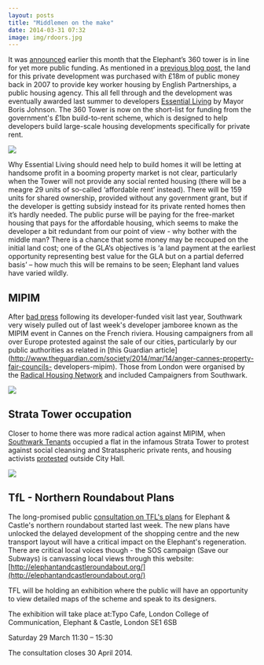 ```yaml
---
layout: posts
title: "Middlemen on the make"
date: 2014-03-31 07:32
image: img/rdoors.jpg
---
```

It was [announced](http://www.london-se1.co.uk/news/view/7460) earlier this month that the Elephant’s 360 tower is in line for yet more public funding. As mentioned in a [previous blog post](/2013-08-10-towering-disgrace), the land for this private development was purchased with £18m of public money back in 2007 to provide key worker housing by English Partnerships, a public housing agency. This all fell through and the development was eventually awarded last summer to developers [Essential Living](http://www.essentialliving.uk.com/developments/360-london/) by Mayor Boris Johnson. The 360 Tower is now on the short-list for funding from the government's £1bn build-to-rent scheme, which is designed to help developers build large-scale housing developments specifically for private rent.  

![](http://www.london-se1.co.uk/news/imageuploads/1299150006_80.177.117.97.jpg)

Why Essential Living should need help to build homes it will be letting at handsome profit in a booming property market is not clear, particularly when the Tower will not provide any social rented housing (there will be a meagre 29 units of so-called ‘affordable rent’ instead). There will be 159 units for shared ownership, provided without any government grant, but if the developer is getting subsidy instead for its private rented homes then it’s hardly needed. The public purse will be paying for the free-market housing that pays for the affordable housing, which seems to make the developer a bit redundant from our point of view - why bother with the middle man? There is a chance that some money may be recouped on the initial land cost; one of the GLA’s objectives is ‘a land payment at the earliest opportunity representing best value for the GLA but on a partial deferred basis’ – how much this will be remains to be seen; Elephant land values have varied wildly.

## MIPIM
After [bad press](http://www.london-se1.co.uk/news/view/6687) following its developer-funded visit last year, Southwark very wisely pulled out of last week's developer jamboree known as the MIPIM event in Cannes on the French riviera. Housing campaigners from all over Europe protested against the sale of our cities, particularly by our public authorities as related in [this Guardian article](http://www.theguardian.com/society/2014/mar/14/anger-cannes-property-fair-councils-
developers-mipim). Those from London were organised by the [Radical Housing Network](http://radicalhousingnetwork.org/) and included Campaigners from Southwark.

![](http://static.guim.co.uk/sys-images/Guardian/Pix/pictures/2014/3/14/1394794674203/MIPIM-011.jpg)

## Strata Tower occupation
Closer to home there was more radical action against MIPIM, when [Southwark Tenants](http://southwarktenants.wordpress.com/) occupied a flat in the infamous Strata Tower to protest against social cleansing and Strataspheric private rents, and housing activists [protested](http://www.london-se1.co.uk/news/view/7449) outside City Hall.  

![](http://southwarktenants.files.wordpress.com/2014/03/we-protest.jpg)

## TfL - Northern Roundabout Plans
The long-promised public [consultation on TFL's plans](https://consultations.tfl.gov.uk/roads/elephant-and-castle) for Elephant & Castle's northern roundabout started last week. The new plans have unlocked the delayed development of the shopping centre and the new transport layout will have a critical impact on the Elephant's regeneration. There are critical local voices though - the SOS campaign (Save our Subways) is canvassing local views through this website: [http://elephantandcastleroundabout.org/](http://elephantandcastleroundabout.org/)

TFL will be holding an exhibition where the public will have an opportunity to view detailed maps of the scheme and speak to its designers.

The exhibition will take place at:Typo Cafe, London College of Communication, Elephant & Castle, London SE1 6SB

Saturday 29 March 11:30 – 15:30

The consultation closes 30 April 2014.

